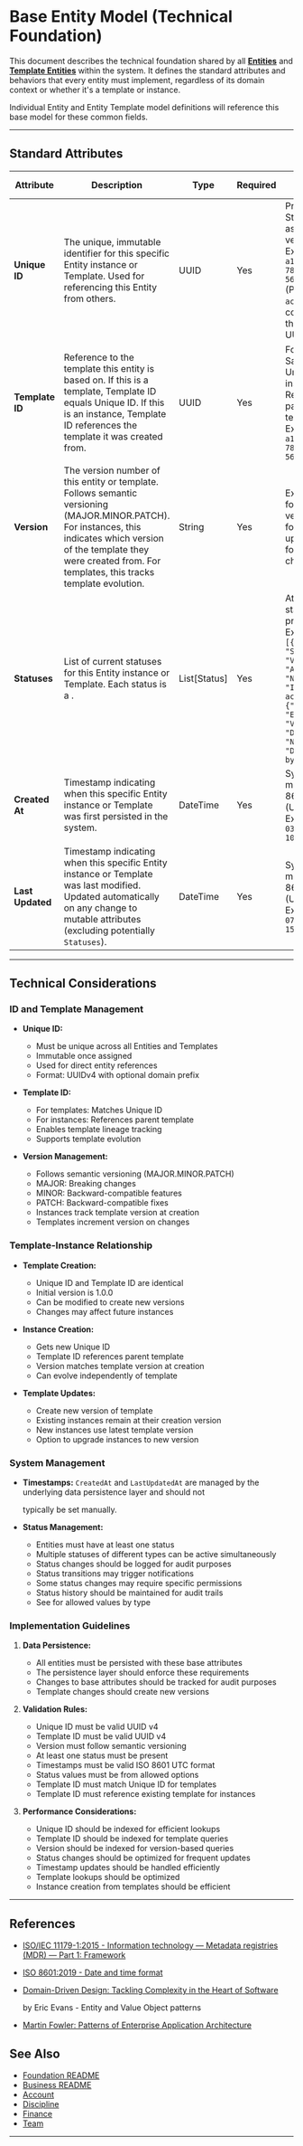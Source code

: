 # **Base Entity Model** (Technical Foundation)

This document describes the technical foundation shared by all
**[Entities](../foundation/ddd_concepts.md#entity)** and
**[Template Entities](../foundation/ddd_concepts.md#template-entity)** within the
system. It defines the standard attributes and behaviors that every entity must implement, regardless of its domain
context or whether it's a template or instance.

Individual Entity and Entity Template model definitions will reference this base model for these common fields.

---

## **Standard Attributes**

| Attribute        | Description                                                                                                                                                                                                                        | Type         | Required | Notes / Example                                                                                                                                                                                  |
| ---------------- | ---------------------------------------------------------------------------------------------------------------------------------------------------------------------------------------------------------------------------------- | ------------ | -------- | ------------------------------------------------------------------------------------------------------------------------------------------------------------------------------------------------ |
| **Unique ID**    | The unique, immutable identifier for this specific Entity instance or Template. Used for referencing this Entity from others.                                                                                                      | UUID         | Yes      | Primary Key. Standardized as UUID version 4. Example: `acc-a1b2c3d4-e5f6-7890-1234-567890abcdef` (Prefixes like `acc-` are convention, the core is UUID v4).                                     |
| **Template ID**  | Reference to the template this entity is based on. If this is a template, Template ID equals Unique ID. If this is an instance, Template ID references the template it was created from.                                           | UUID         | Yes      | For templates: Same as Unique ID. For instances: References parent template. Example: `tmpl-a1b2c3d4-e5f6-7890-1234-567890abcdef`                                                                |
| **Version**      | The version number of this entity or template. Follows semantic versioning (MAJOR.MINOR.PATCH). For instances, this indicates which version of the template they were created from. For templates, this tracks template evolution. | String       | Yes      | Example: `1.0.0` for initial version, `1.1.0` for minor updates, `2.0.0` for major changes.                                                                                                      |
| **Statuses**     | List of current statuses for this Entity instance or Template. Each status is a .                                                                                                                                                  | List[Status] | Yes      | At least one status must be present. Example: `[{"Type": "System", "Value": "Active", "Notes": "Initial activation."}, {"Type": "Entity", "Value": "Draft", "Notes": "Draft created by user."}]` |
| **Created At**   | Timestamp indicating when this specific Entity instance or Template was first persisted in the system.                                                                                                                             | DateTime     | Yes      | System-managed. ISO 8601 format (UTC). Example: `2024-03-10T15:00:00Z`                                                                                                                           |
| **Last Updated** | Timestamp indicating when this specific Entity instance or Template was last modified. Updated automatically on any change to mutable attributes (excluding potentially `Statuses`).                                               | DateTime     | Yes      | System-managed. ISO 8601 format (UTC). Example: `2024-07-15T11:30:00Z`                                                                                                                           |

---

## **Technical Considerations**

### ID and Template Management

- **Unique ID:**

  - Must be unique across all Entities and Templates
  - Immutable once assigned
  - Used for direct entity references
  - Format: UUIDv4 with optional domain prefix

- **Template ID:**

  - For templates: Matches Unique ID
  - For instances: References parent template
  - Enables template lineage tracking
  - Supports template evolution

- **Version Management:**

  - Follows semantic versioning (MAJOR.MINOR.PATCH)
  - MAJOR: Breaking changes
  - MINOR: Backward-compatible features
  - PATCH: Backward-compatible fixes
  - Instances track template version at creation
  - Templates increment version on changes

### Template-Instance Relationship

- **Template Creation:**

  - Unique ID and Template ID are identical
  - Initial version is 1.0.0
  - Can be modified to create new versions
  - Changes may affect future instances

- **Instance Creation:**

  - Gets new Unique ID
  - Template ID references parent template
  - Version matches template version at creation
  - Can evolve independently of template

- **Template Updates:**

  - Create new version of template
  - Existing instances remain at their creation version
  - New instances use latest template version
  - Option to upgrade instances to new version

### System Management

- **Timestamps:** `CreatedAt` and `LastUpdatedAt` are managed by the underlying data persistence layer and should not

  typically be set manually.

- **Status Management:**

  - Entities must have at least one status
  - Multiple statuses of different types can be active simultaneously
  - Status changes should be logged for audit purposes
  - Status transitions may trigger notifications
  - Some status changes may require specific permissions
  - Status history should be maintained for audit trails
  - See for allowed values by type

### Implementation Guidelines

1. **Data Persistence:**
   - All entities must be persisted with these base attributes
   - The persistence layer should enforce these requirements
   - Changes to base attributes should be tracked for audit purposes
   - Template changes should create new versions

2. **Validation Rules:**
   - Unique ID must be valid UUID v4
   - Template ID must be valid UUID v4
   - Version must follow semantic versioning
   - At least one status must be present
   - Timestamps must be valid ISO 8601 UTC format
   - Status values must be from allowed options
   - Template ID must match Unique ID for templates
   - Template ID must reference existing template for instances

3. **Performance Considerations:**
   - Unique ID should be indexed for efficient lookups
   - Template ID should be indexed for template queries
   - Version should be indexed for version-based queries
   - Status changes should be optimized for frequent updates
   - Timestamp updates should be handled efficiently
   - Template lookups should be optimized
   - Instance creation from templates should be efficient

---

## References

- [ISO/IEC 11179-1:2015 - Information technology — Metadata registries (MDR) — Part 1: Framework](https://www.iso.org/standard/35343.html)
- [ISO 8601:2019 - Date and time format](https://www.iso.org/standard/70907.html)
- [Domain-Driven Design: Tackling Complexity in the Heart of Software](https://www.amazon.com/Domain-Driven-Design-Tackling-Complexity-Software/dp/0321125215)

  by Eric Evans - Entity and Value Object patterns

- [Martin Fowler: Patterns of Enterprise Application Architecture](https://martinfowler.com/books/eaa.html)

## See Also

- [Foundation README](../foundation/README.md)
- [Business README](../README.md)
- [Account](../identity/account/account.md)
- [Discipline](../discipline/discipline.md)
- [Finance](../finance/finance.md)
- [Team](../team/team.md)

---
